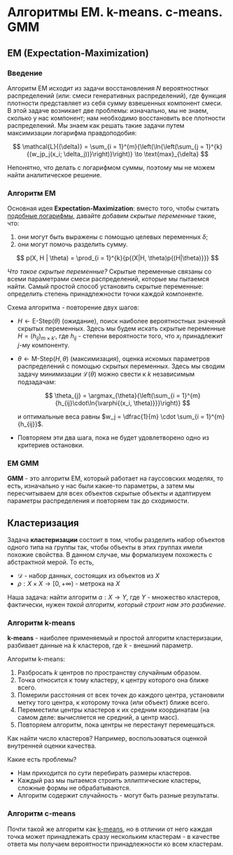 # Алгоритмы EM. k-means. c-means. GMM

## EM (Expectation-Maximization)

### Введение

Алгоритм EM исходит из задачи восстановления $N$ вероятностных распределений (или: смеси генеративных распределений), где функция плотности представляет из себя сумму взвешенных компонент смеси. В этой задаче возникает две проблемы: изначально, мы не знаем, сколько у нас компонент; нам необходимо восстановить все плотности распределений. Мы знаем как решать такие задачи путем максимизации логарифма правдоподобия:

$$
  \mathcal{L}{(\delta)} = \sum_{i = 1}^{m}{\left(\ln{\left(\sum_{j = 1}^{k}{(w_jp_j(x_i; \delta_j))}\right)}\right)} \to \text{max}_{\delta}
$$

Непонятно, что делать с логарифмом суммы, поэтому мы не можем найти аналитическое решение.

### Алгоритм EM

Основная идея **Expectation-Maximization**: вместо того, чтобы считать [подобные логарифмы](#введение), давайте добавим *скрытые переменные* такие, что:

1. они могут быть выражены с помощью целевых переменных $\delta$;
2. они могут помочь разделить сумму.

$$
  p(X, H | \theta) = \prod_{i = 1}^{k}{p{(X|H, \theta)p{(H|\theta)}}}
$$

*Что такое скрытые переменные?* Скрытые переменные связаны со всеми параметрами смеси распределений, которые мы пытаемся найти. Самый простой способ установить скрытые переменные: определить степень принадлежности точки каждой компоненте.

Схема алгоритма - повторение двух шагов:

* $H \gets \text{E-Step}{(\theta)}$ (ожидание), поиск наиболее вероятностных значений скрытых переменных. Здесь мы будем искать скрытые переменные $H = (h_{ij})_{m \times k'}$, где $h_{ij}$ - степени вероятности того, что $x_i$ принадлежит $j$-му компоненту.
* $\theta \gets \text{M-Step}{(H, \theta)}$ (максимизация), оценка искомых параметров распределений с помощью скрытых переменных. Здесь мы сводим задачу минимизации $\mathcal{L}{(\theta)}$ можно свести к $k$ независимым подзадачам:

  $$
    \theta_{j} = \argmax_{\theta}{\left(\sum_{i = 1}^{m}{h_{ij}\cdot\ln{\varphi{(x_i, \theta)}}}\right)}
  $$

  и оптимальные веса равны $w_j = \dfrac{1}{m} \cdot \sum_{i = 1}^{m}{h_{ij}}$.
* Повторяем эти два шага, пока не будет удовлетворено одно из критериев остановки.

### EM GMM

**GMM** - это алгоритм EM, который работает на гауссовских моделях, то есть, изначально у нас были какие-то параметры, а затем мы пересчитываем для всех объектов скрытые объекты и адаптируем параметры распределения и повторяем так до сходимости.

## Кластеризация

Задача **кластеризации** состоит в том, чтобы разделить набор объектов одного типа на группы так, чтобы объекты в этих группах имели похожие свойства. В данном случае, мы формализуем похожесть с абстрактной мерой. То есть,

* $\mathcal{D}$ - набор данных, состоящих из объектов из $X$
* $\rho: X \times X \to [0, +\infty)$ - метрока на $X$

Наша задача: найти алгоритм $a : X \to Y$, где $Y$ - множество кластеров, фактически, нужен *такой алгоритм, который строит нам это разбиение*.

### Алгоритм k-means

**k-means** - наиболее применяемый и простой алгоритм кластеризации, разбивает данные на $k$ кластеров, где $k$ - внешний параметр.

Алгоритм k-means:

1. Разбросать $k$ центров по пространству случайным образом.
2. Точка относится к тому кластеру, к центру которого она ближе всего.
3. Померили расстояния от всех точек до каждого центра, установили метку того центра, к которому точка (или объект) ближе всего.
4. Переместили центры кластеров к их средним координатам (на самом деле: вычисляется не средний, а центр масс).
5. Повторяем алгоритм, пока центры не перестанут перемещаться.

Как найти число кластеров? Например, воспользоваться оценкой внутренней оценки качества.

Какие есть проблемы?

* Нам приходится по сути перебирать размеры кластеров.
* Каждый раз мы пытаемся строить эллиптические кластеры, сложные формы не обрабатываются.
* Алгоритм содержит случайность - могут быть разные результаты.

### Алгоритм c-means

Почти такой же алгоритм как [k-means](#алгоритм-k-means), но в отличии от него каждая точка может принадлежать сразу нескольким кластерам - в качестве ответа мы получаем вероятности принадлежности ко всем кластерам.
